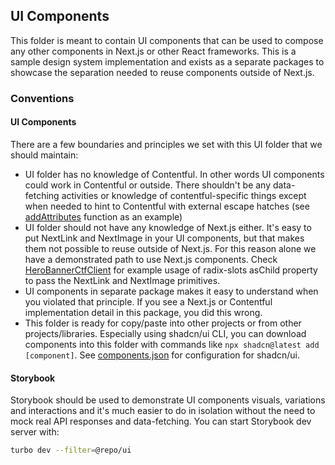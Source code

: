 ## UI Components

This folder is meant to contain UI components that can be used to compose any other components in Next.js or other React frameworks. This is a sample design system implementation and exists as a separate packages to showcase the separation needed to reuse components outside of Next.js.

### Conventions

#### UI Components

There are a few boundaries and principles we set with this UI folder that we should maintain:

- UI folder has no knowledge of Contentful. In other words UI components could work in Contentful or outside. There shouldn't be any data-fetching activities or knowledge of contentful-specific things except when needed to hint to Contentful with external escape hatches (see [addAttributes](./components/hero-banner/hero-banner.tsx) function as an example)
- UI folder should not have any knowledge of Next.js either. It's easy to put NextLink and NextImage in your UI components, but that makes them not possible to reuse outside of Next.js. For this reason alone we have a demonstrated path to use Next.js components. Check [HeroBannerCtfClient](/apps/marketing/components/hero-banner-ctf/hero-banner-ctf-client.tsx) for example usage of radix-slots asChild property to pass the NextLink and NextImage primitives.
- UI components in separate package makes it easy to understand when you violated that principle. If you see a Next.js or Contentful implementation detail in this package, you did this wrong.
- This folder is ready for copy/paste into other projects or from other projects/libraries. Especially using shadcn/ui CLI, you can download components into this folder with commands like `npx shadcn@latest add [component]`. See [components.json](components.json) for configuration for shadcn/ui.

#### Storybook

Storybook should be used to demonstrate UI components visuals, variations and interactions and it's much easier to do in isolation without the need to mock real API responses and data-fetching.
You can start Storybook dev server with:

```bash
turbo dev --filter=@repo/ui
```
